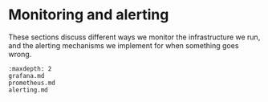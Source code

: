 # Monitoring and alerting

These sections discuss different ways we monitor the infrastructure we run,
and the alerting mechanisms we implement for when something goes wrong.

```{toctree}
:maxdepth: 2
grafana.md
prometheus.md
alerting.md
```
